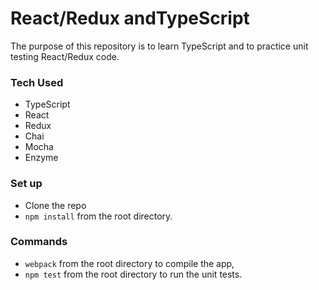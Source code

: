 # React/Redux andTypeScript
The purpose of this repository is to learn TypeScript and to practice unit testing React/Redux code. 

### Tech Used
- TypeScript
- React
- Redux
- Chai
- Mocha
- Enzyme

### Set up
- Clone the repo
- `npm install` from the root directory. 

### Commands
- `webpack` from the root directory to compile the app,
- `npm test` from the root directory to run the unit tests.
